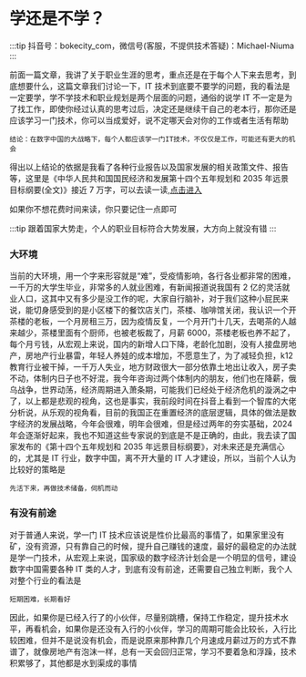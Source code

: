 # 学还是不学？

:::tip
抖音号：bokecity_com，微信号(客服，不提供技术答疑)：Michael-Niuma
:::

前面一篇文章，我讲了关于职业生涯的思考，重点还是在于每个人下来去思考，到底想要什么，这篇文章我们讨论一下，IT 技术到底要不要学的问题，我的看法是一定要学，学不学技术和职业规划是两个层面的问题，通俗的说学 IT 不一定是为了找工作，即使你经过认真的思考过后，决定还是继续干自己的老本行，那你还是应该学习一门技术，你可以当成爱好，说不定哪天会对你的工作或者生活有帮助

```
结论：在数字中国的大战略下，每个人都应该学一门IT技术，不仅仅是工作，可能还有更大的机会
```

得出以上结论的依据是我看了各种行业报告以及国家发展的相关政策文件、报告等，这里是《中华人民共和国国民经济和发展第十四个五年规划和 2035 年远景目标纲要(全文)》接近 7 万字，可以去读一读,[点击进入](https://www.gov.cn/zhuanti/shisiwu/chrome/index.html#!/main)

如果你不想花费时间来读，你只要记住一点即可

:::tip
跟着国家大势走，个人的职业目标符合大势发展，大方向上就没有错
:::

### 大环境

当前的大环境，用一个字来形容就是“难”，受疫情影响，各行各业都非常的困难，一千万的大学生毕业，非常多的人就业困难，有新闻报道说我国有 2 亿的灵活就业人口，这其中又有多少是没工作的呢，大家自行脑补，对于我们这种小屁民来说，能切身感受到的是小区楼下的餐饮店关门，茶楼、咖啡馆关闭，我认识一个开茶楼的老板，一个月房租三万，因为疫情反复，一个月开门十几天，去喝茶的人越来越少，茶楼里面有个厨师，也被老板裁了，月薪 6000，茶楼老板也养不起了，每个月亏钱，从宏观上来说，国内的新增人口下降，老龄化加剧，没有人接盘房地产，房地产行业暴雷，年轻人养娃的成本增加，不愿意生了，为了减轻负担，k12 教育行业被干掉，一千万人失业，地方财政很大一部分依靠土地出让收入，房子卖不动，体制内日子也不好混，我今年咨询过两个体制内的朋友，他们也在降薪，俄乌战争，世界动荡，经济周期进入萧条期，可能我们已经处于经济危机的漩涡之中了，以上都是悲观的视角，这也是事实，我前段时间在抖音上看到一个智库的大佬分析说，从乐观的视角看，目前的我国正在重置经济的底层逻辑，具体的做法是数字经济的发展战略，今年会很难，明年会很难，但是经过两年的夯实基础，2024 年会逐渐好起来，我也不知道这些专家说的到底是不是正确的，由此，我去读了国家发布的《第十四个五年规划和 2035 年远景目标纲要》，对未来还是充满信心的，尤其是 IT 行业，数字中国，离不开大量的 IT 人才建设，所以，当前个人认为比较好的策略是

```
先活下来，再做技术储备，伺机而动
```

### 有没有前途

对于普通人来说，学一门 IT 技术应该说是性价比最高的事情了，如果家里没有矿，没有资源，只有靠自己的时候，提升自己赚钱的速度，最好的最稳定的办法就是学一门技术，从宏观上来说，国家级的数字经济计划会是一个明显的信号，建设数字中国需要各种 IT 类的人才，到底有没有前途，还需要自己独立判断，我个人对整个行业的看法是

```
短期困难，长期看好
```

因此，如果你是已经入行了的小伙伴，尽量别跳槽，保持工作稳定，提升技术水平，再看机会，如果你是还没有入行的小伙伴，学习的周期可能会比较长，入行比较困难，但并不是说没有机会，而是说原来那种靠几个月速成月薪过万的方式不靠谱了，就像房地产有泡沫一样，总有一天会回归正常，学习不要着急和浮躁，技术积累够了，其他都是水到渠成的事情
